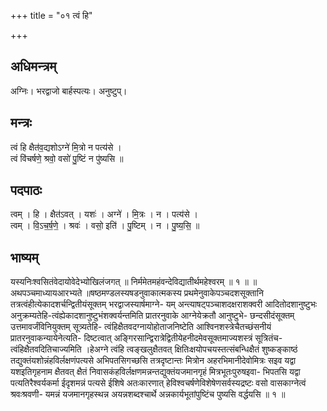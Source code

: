 +++
title = "०१ त्वं हि"

+++
## अधिमन्त्रम्
अग्निः। भरद्वाजो बार्हस्पत्यः। अनुष्टुप्।

## मन्त्रः
त्वं हि क्षैत॑व॒द्यशोऽग्ने॑ मि॒त्रो न पत्य॑से ।  
त्वं वि॑चर्षणे॒ श्रवो॒ वसो॑ पु॒ष्टिं न पु॑ष्यसि ॥

## पदपाठः
त्वम् । हि । क्षैत॑ऽवत् । यशः॑ । अग्ने॑ । मि॒त्रः । न । पत्य॑से ।  
त्वम् । वि॒ऽच॒र्ष॒णे॒ । श्रवः॑ । वसो॒ इति॑ । पु॒ष्टिम् । न । पु॒ष्य॒सि॒ ॥

## भाष्यम्
यस्यनिःश्वसितंवेदायोवेदेभ्योखिलंजगत् ॥ निर्ममेतमहंवन्देविद्यातीर्थमहेश्वरम् ॥ १ ॥ ॥ अथपञ्चमाध्यायआरभ्यते ॥षष्ठमण्डलस्यषडनुवाकात्मकस्य प्रथमेनुवाकेपञ्चदशसूक्तानि तत्रत्वंहीत्येकादशर्चन्द्वितीयंसूक्तम् भरद्वाजस्यार्षमाग्ने- यम् अन्त्याषट्पञ्चाशदक्षराशक्वरी आदितोदशानुष्टुभः अनुक्रम्यतेहि-त्वंह्येकादशानुष्टुभंशक्वर्यन्तमिति प्रातरनुवाके आग्नेयेक्रतौ आनुष्टुभे- छन्दसीदंसूक्तम् उत्तमावर्जंविनियुक्तम् सूत्र्यतेहि- त्वंहिक्षैतवदग्नायोहोताजनिष्टेति आश्विनशस्त्रेचैतच्छंसनीयं प्रातरनुवाकन्यायेनेत्यति- दिष्टत्वात् अङ्गिरसान्द्विरात्रेद्वितीयेहनीदमेवसूक्तमाज्यशस्त्रं सूत्रितंच-त्वंहिक्षैतवदितिचाज्यमिति ।हेअग्ने त्वंहि त्वङ्खलुक्षैतवत् क्षितिःक्षयोपचयस्तत्संबन्धिक्षैतं शुष्कङ्काष्ठं तद्युक्तंयशोन्नंहविर्लक्षणंपत्यसे अभिपतसिगच्छसि तत्रदृष्टान्तः मित्रोन अहरभिमानीदेवोमित्रः सइव यद्वा यशइतिगृहनाम क्षैतवत् क्षैतं निवासकंहविर्लक्षणमन्नन्तद्युक्तंयजमानगृहं मित्रभूतःपुरुषइवा- भिपतसि यद्वा पत्यतिरैश्वर्यकर्मा ईदृशमन्नं पत्यसे ईशिषे अतःकारणात् हेविश्वचर्षणेविशेषेणसर्वस्यद्रष्टः वसो वासकाग्नेत्वं श्रवःश्रवणी- यमन्नं यजमानगृहस्थन्न अयन्नशब्दश्चार्थे अन्नकार्यभूतांपुष्टिंच पुष्यसि वर्द्धयसि ॥ १ ॥